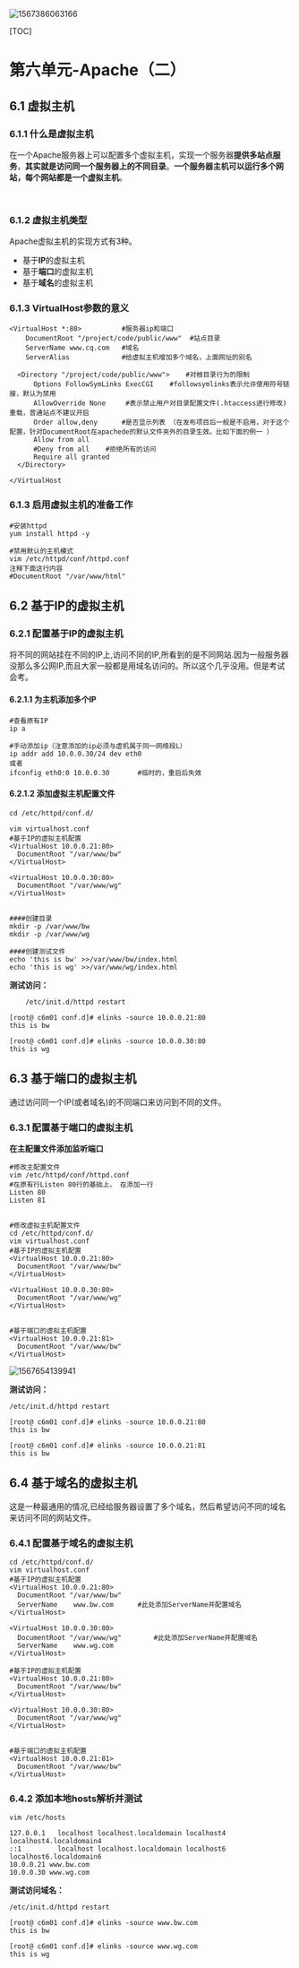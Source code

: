 ![1567386063166](assets/1567386063166.png)

[TOC]





# 第六单元-Apache（二）



## 6.1 虚拟主机

### 6.1.1 什么是虚拟主机

在一个Apache服务器上可以配置多个虚拟主机，实现一个服务器**提供多站点服务**，**其实就是访问同一个服务器上的不同目录**。**一个服务器主机可以运行多个网站，每个网站都是一个虚拟主机**。

​	

### 6.1.2 虚拟主机类型

Apache虚拟主机的实现方式有3种。

- 基于**IP**的虚拟主机
- 基于**端口**的虚拟主机
- 基于**域名**的虚拟主机





### 6.1.3 VirtualHost参数的意义	

```shell
<VirtualHost *:80>			#服务器ip和端口
    DocumentRoot "/project/code/public/www"	 #站点目录
    ServerName www.cq.com	#域名
    ServerAlias 			#给虚拟主机增加多个域名，上面网址的别名

  <Directory "/project/code/public/www">	#对根目录行为的限制
      Options FollowSymLinks ExecCGI	#followsymlinks表示允许使用符号链接，默认为禁用
      AllowOverride None 	 #表示禁止用户对目录配置文件(.htaccess进行修改)重载，普通站点不建议开启
      Order allow,deny		#是否显示列表 （在发布项目后一般是不启用，对于这个配置，针对DocumentRoot在apachede的默认文件夹外的目录生效。比如下面的例一 ）
      Allow from all
      #Deny from all  	#拒绝所有的访问
      Require all granted
  </Directory>
  
</VirtualHost
```



### 6.1.3 启用虚拟主机的准备工作

```shell
#安装httpd
yum install httpd -y

#禁用默认的主机模式
vim /etc/httpd/conf/httpd.conf
注释下面这行内容
#DocumentRoot "/var/www/html"
```







## 6.2 基于IP的虚拟主机

### 6.2.1 配置基于IP的虚拟主机

将不同的网站挂在不同的IP上,访问不同的IP,所看到的是不同网站.因为一般服务器没那么多公网IP,而且大家一般都是用域名访问的。所以这个几乎没用。但是考试会考。



#### 6.2.1.1 为主机添加多个IP

```shell
#查看原有IP
ip a

#手动添加ip（注意添加的ip必须与虚机属于同一网络段L）
ip addr add 10.0.0.30/24 dev eth0
或者
ifconfig eth0:0 10.0.0.30		#临时的，重启后失效
```



#### 6.2.1.2 添加虚拟主机配置文件

```shell
cd /etc/httpd/conf.d/

vim virtualhost.conf
#基于IP的虚拟主机配置
<VirtualHost 10.0.0.21:80>
  DocumentRoot "/var/www/bw"
</VirtualHost>

<VirtualHost 10.0.0.30:80>
  DocumentRoot "/var/www/wg"
</VirtualHost>


####创建目录
mkdir -p /var/www/bw
mkdir -p /var/www/wg

####创建测试文件
echo 'this is bw' >>/var/www/bw/index.html
echo 'this is wg' >>/var/www/wg/index.html
```

**测试访问：**

```shell
    /etc/init.d/httpd restart

[root@ c6m01 conf.d]# elinks -source 10.0.0.21:80
this is bw

[root@ c6m01 conf.d]# elinks -source 10.0.0.30:80
this is wg

```







## 6.3 基于端口的虚拟主机

通过访问同一个IP(或者域名)的不同端口来访问到不同的文件。



### 6.3.1 配置基于端口的虚拟主机

**在主配置文件添加监听端口**

```shell
#修改主配置文件
vim /etc/httpd/conf/httpd.conf 
#在原有行Listen 80行的基础上， 在添加一行
Listen 80
Listen 81


#修改虚拟主机配置文件
cd /etc/httpd/conf.d/
vim virtualhost.conf
#基于IP的虚拟主机配置
<VirtualHost 10.0.0.21:80>
  DocumentRoot "/var/www/bw"
</VirtualHost>

<VirtualHost 10.0.0.30:80>
  DocumentRoot "/var/www/wg"
</VirtualHost>


#基于端口的虚拟主机配置
<VirtualHost 10.0.0.21:81>
  DocumentRoot "/var/www/bw"
</VirtualHost>
```

![1567654139941](assets/1567654139941.png)



**测试访问：**

```shell
/etc/init.d/httpd restart

[root@ c6m01 conf.d]# elinks -source 10.0.0.21:80
this is bw

[root@ c6m01 conf.d]# elinks -source 10.0.0.21:81
this is bw
```





## 6.4 基于域名的虚拟主机

这是一种最通用的情况,已经给服务器设置了多个域名，然后希望访问不同的域名来访问不同的网站文件。



### 6.4.1 配置基于域名的虚拟主机

```shell
cd /etc/httpd/conf.d/
vim virtualhost.conf
#基于IP的虚拟主机配置
<VirtualHost 10.0.0.21:80>
  DocumentRoot "/var/www/bw"
  ServerName    www.bw.com		#此处添加ServerName并配置域名
</VirtualHost>

<VirtualHost 10.0.0.30:80>
  DocumentRoot "/var/www/wg"		#此处添加ServerName并配置域名
  ServerName    www.wg.com
</VirtualHost>

#基于IP的虚拟主机配置
<VirtualHost 10.0.0.21:80>
  DocumentRoot "/var/www/bw"
</VirtualHost>

<VirtualHost 10.0.0.30:80>
  DocumentRoot "/var/www/wg"
</VirtualHost>


#基于端口的虚拟主机配置
<VirtualHost 10.0.0.21:81>
  DocumentRoot "/var/www/bw"
</VirtualHost>
```



### 6.4.2 添加本地hosts解析并测试

```shell
vim /etc/hosts

127.0.0.1   localhost localhost.localdomain localhost4 localhost4.localdomain4
::1         localhost localhost.localdomain localhost6 localhost6.localdomain6
10.0.0.21 www.bw.com
10.0.0.30 www.wg.com
```

**测试访问域名：**

```shell
/etc/init.d/httpd restart

[root@ c6m01 conf.d]# elinks -source www.bw.com
this is bw

[root@ c6m01 conf.d]# elinks -source www.wg.com
this is wg

```









